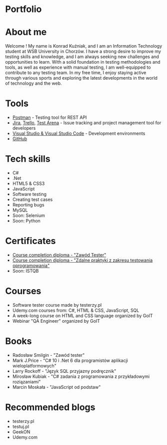 # Portfolio
# About me
Welcome ! My name is Konrad Kuźniak, and I am an Information Technology student at WSB University in Chorzów. I have a strong desire to improve my testing skills and knowledge, and I am always seeking new challenges and opportunities to learn. With a solid foundation in testing methodologies and tools, as well as experience with manual testing, I am well-equipped to contribute to any testing team. In my free time, I enjoy staying active through various sports and exploring the latest developments in the world of technology and the web. 
# Tools

  - [Postman](https://www.postman.com/) - Testing tool for REST API
  - [Jira](https://www.atlassian.com/software/jira0), [Trello](https://trello.com/), [Test Arena](http://testarena.pl/) - Issue tracking and project management tool for developers
  - [Visual Studio & Visual Studio Code](https://visualstudio.microsoft.com/pl/) - Development environments
  - [GitHub](https://github.com/Kuzniakers)
   
# Tech skills
  - C#
  - .Net
  - HTML5 & CSS3
  - JavaScript
  - Software testing
  - Creating test cases
  - Reporting bugs
  - MySQL
  - Soon: Selenium
  - Soon: Python
# Certificates
  - [Course completion diploma - "Zawód Tester"](https://i.imgur.com/b9VCHE8.png) 
  - [Course completion diploma - "Zdalne praktyki z zakresu testowania oprogramowania"](https://i.imgur.com/RGpqjqc.png)
  - Soon: ISTQB
# Courses
  - Software tester course made by testerzy.pl
  - Udemy.com courses from: C#, HTML & CSS, JavaScript, SQL
  - A week-long course on HTML and CSS language organized by GoIT
  - Webinar "QA Engineer" organized by GoIT 
# Books
  - Radosław Smilgin - "Zawód tester"
  - Mark J.Price - "C# 10 i .Net 6 dla programistów aplikacji wieloplatformowych"
  - Larry Rockoff - "Język SQL przyjazny podręcznik"
  - Mirosław Kubiak - "C# zadania z programowania z przykładowymi roziązaniami"
  - Marcin Moskała - "JavaScript od podstaw"
# Recommended blogs
  - testerzy.pl
  - testuj.pl 
  - GeekON
  - Udemy.com
